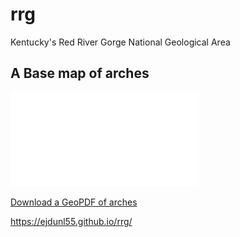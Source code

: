 # rrg

Kentucky's Red River Gorge National Geological Area

## A Base map of arches

![](basemap/rrg.pdf)

[Download a GeoPDF of arches](basemap/rrg.pdf)

https://ejdunl55.github.io/rrg/
